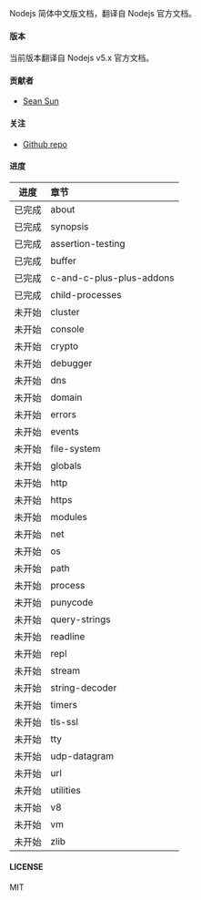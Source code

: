 Nodejs 简体中文版文档，翻译自 Nodejs 官方文档。

#### 版本

当前版本翻译自 Nodejs v5.x 官方文档。

#### 贡献者

- [Sean Sun](http://pinggod.com)

#### 关注

- [Github repo](https://github.com/pinggod/node-doc)

#### 进度

|   进度    |     章节              |
|:---------:|:----------------------|
|  已完成   |  about  |
|  已完成   |  synopsis  |
|  已完成   |  assertion-testing  |
|  已完成   |  buffer  |
|  已完成   |  c-and-c-plus-plus-addons  |
|  已完成   |  child-processes  |
|  未开始   |  cluster  |
|  未开始   |  console  |
|  未开始   |  crypto  |
|  未开始   |  debugger  |
|  未开始   |  dns  |
|  未开始   |  domain  |
|  未开始   |  errors  |
|  未开始   |  events  |
|  未开始   |  file-system  |
|  未开始   |  globals  |
|  未开始   |  http  |
|  未开始   |  https  |
|  未开始   |  modules  |
|  未开始   |  net  |
|  未开始   |  os  |
|  未开始   |  path  |
|  未开始   |  process  |
|  未开始   |  punycode  |
|  未开始   |  query-strings  |
|  未开始   |  readline  |
|  未开始   |  repl  |
|  未开始   |  stream  |
|  未开始   |  string-decoder  |
|  未开始   |  timers  |
|  未开始   |  tls-ssl  |
|  未开始   |  tty  |
|  未开始   |  udp-datagram  |
|  未开始   |  url  |
|  未开始   |  utilities  |
|  未开始   |  v8  |
|  未开始   |  vm  |
|  未开始   |  zlib  |

#### LICENSE

MIT